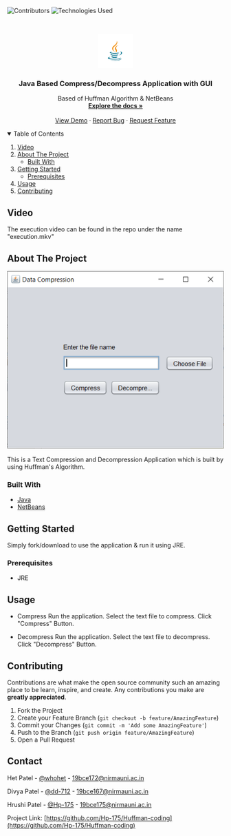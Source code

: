 
<!--
*** Thanks for checking out the Best-README-Template. If you have a suggestion
*** that would make this better, please fork the repo and create a pull request
*** or simply open an issue with the tag "enhancement".
*** Thanks again! Now go create something AMAZING! :D
-->



<!-- PROJECT SHIELDS -->
<!--
*** I'm using markdown "reference style" links for readability.
*** Reference links are enclosed in brackets [ ] instead of parentheses ( ).
*** See the bottom of this document for the declaration of the reference variables
*** for contributors-url, forks-url, etc. This is an optional, concise syntax you may use.
*** https://www.markdownguide.org/basic-syntax/#reference-style-links
-->
![Contributors][contributors-shield]
![Technologies Used][t-s]


<!-- PROJECT LOGO -->
<br />
<p align="center">
  <a href="">
    <img src="logo.png" alt="Logo" width="80" height="80">
  </a>

  <h3 align="center">Java Based Compress/Decompress Application with GUI</h3>

  <p align="center">
    Based of Huffman Algorithm & NetBeans
    <br />
    <a href="https://github.com/Hp-175/Huffman-coding"><strong>Explore the docs »</strong></a>
    <br />
    <br />
    <a href="https://github.com/Hp-175/Huffman-coding">View Demo</a>
    ·
    <a href="https://github.com/Hp-175/Huffman-coding/issues">Report Bug</a>
    ·
    <a href="https://github.com/Hp-175/Huffman-coding/issues">Request Feature</a>
  </p>
</p>



<!-- TABLE OF CONTENTS -->
<details open="open">
  <summary>Table of Contents</summary>
  <ol>
    <li><a href="#video">Video</a></li>
    <li>
      <a href="#about-the-project">About The Project</a>
      <ul>
        <li><a href="#built-with">Built With</a></li>
      </ul>
    </li>
    <li>
      <a href="#getting-started">Getting Started</a>
      <ul>
        <li><a href="#prerequisites">Prerequisites</a></li>
      </ul>
    </li>
    <li><a href="#usage">Usage</a></li>
    <li><a href="#contributing">Contributing</a></li>
  </ol>
</details>


<!-- Video -->
## Video


The execution video can be found in the repo under the name "execution.mkv"


<!-- ABOUT THE PROJECT -->
## About The Project

![Product Name Screen Shot][product-screenshot]

This is a Text Compression and Decompression Application which is built by using Huffman's Algorithm.

### Built With


* [Java](https://www.java.com/en/)
* [NetBeans](https://netbeans.org/)



<!-- GETTING STARTED -->
## Getting Started

Simply fork/download to use the application & run it using JRE.

### Prerequisites

* JRE

<!-- USAGE EXAMPLES -->
## Usage

* Compress
Run the application.
Select the text file to compress.
Click "Compress" Button.


* Decompress
Run the application.
Select the text file to decompress.
Click "Decompress" Button.


<!-- CONTRIBUTING -->
## Contributing

Contributions are what make the open source community such an amazing place to be learn, inspire, and create. Any contributions you make are **greatly appreciated**.

1. Fork the Project
2. Create your Feature Branch (`git checkout -b feature/AmazingFeature`)
3. Commit your Changes (`git commit -m 'Add some AmazingFeature'`)
4. Push to the Branch (`git push origin feature/AmazingFeature`)
5. Open a Pull Request


<!-- CONTACT -->
## Contact

Het Patel - [@whohet](https://github.com/whohet) - 19bce172@nirmauni.ac.in

Divya Patel - [@dd-712](https://github.com/dd-712) - 19bce167@nirmauni.ac.in

Hrushi Patel - [@Hp-175](https://github.com/Hp-175) - 19bce175@nirmauni.ac.in

Project Link: [https://github.com/Hp-175/Huffman-coding](https://github.com/Hp-175/Huffman-coding)





[contributors-shield]: https://img.shields.io/github/contributors/Hp-175/Huffman-coding
[contributors-url]: https://github.com/othneildrew/Best-README-Template/graphs/contributors
[t-s]: https://img.shields.io/badge/Java-Netbeans-blue
[product-screenshot]: ss.png

